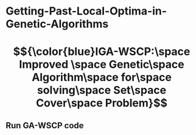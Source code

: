 # Getting-Past-Local-Optima-in-Genetic-Algorithms
# $${\color{blue}IGA-WSCP:\space Improved \space Genetic\space Algorithm\space for\space solving\space Set\space Cover\space Problem}$$


## Run GA-WSCP code
